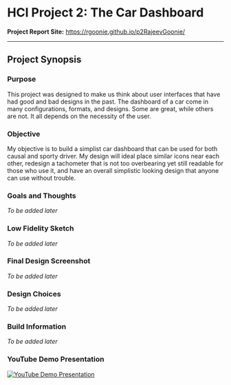 # HCI Project 2: The Car Dashboard
**Project Report Site:** https://rgoonie.github.io/p2RajeevGoonie/

---

## Project Synopsis

### Purpose
This project was designed to make us think about user interfaces that have had good and bad designs in the past. The dashboard of a car come in many configurations, formats, and designs. Some are great, while others are not. It all depends on the necessity of the user.

### Objective
My objective is to build a simplist car dashboard that can be used for both causal and sporty driver. My design will ideal place similar icons near each other,  redesign a tachometer that is not too overbearing yet still readable for those who use it, and have an overall simplistic looking design that anyone can use without trouble.

### Goals and Thoughts
*To be added later*

### Low Fidelity Sketch
*To be added later*

### Final Design Screenshot
*To be added later*

### Design Choices
*To be added later*

### Build Information
*To be added later*

### YouTube Demo Presentation
[![YouTube Demo Presentation](https://img.youtube.com/vi/y2y2T-2qQVg/0.jpg)](https://www.youtube.com/watch?v=y2y2T-2qQVg)
